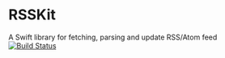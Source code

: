 # RSSKit
A Swift library for fetching, parsing and update RSS/Atom feed
[![Build Status](https://travis-ci.org/quan118/RSSKit.svg?branch=master)](https://travis-ci.org/quan118/RSSKit)
